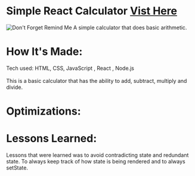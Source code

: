 <div id="header" >
 <h1  class="heading-element" dir="auto">Simple React Calculator <a href="https://fladev-simple-calculator-react.netlify.app/">Vist Here</a> </h1>
  <img src="https://i.imgur.com/eCZjqJC.gif" alt="Don't Forget Remind Me">
  A simple calculator that does basic arithmetic.
</div>

<div id="header" >
 <h1 class="heading-element" dir="auto">How It's Made:</h1>
 Tech used: HTML, CSS, JavaScript , React , Node.js<br/><br/>
 This is a basic calculator that has the ability to add, subtract, multiply and divide.
</div>

<div id="header" >
 <h1 class="heading-element" dir="auto">Optimizations:</h1>

</div>

<div id="header">
 <h1 class="heading-element" dir="auto">Lessons Learned:</h1>
 Lessons that were learned was to avoid contradicting state and redundant state. To always keep track of how state is being rendered and to always setState.
</div>
